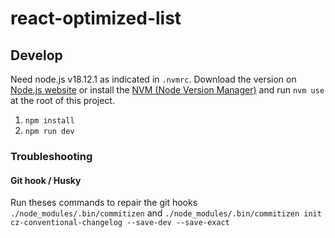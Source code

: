 # react-optimized-list

## Develop

Need node.js v18.12.1 as indicated in `.nvmrc`. Download the version on
[Node.js website](https://nodejs.org/download/release/v18.12.0/) or install the
[NVM (Node Version Manager)](https://github.com/nvm-sh/nvm) and run `nvm use` at
the root of this project.

1. `npm install`
2. `npm run dev`

### Troubleshooting
#### Git hook / Husky
Run theses commands to repair the git hooks
`./node_modules/.bin/commitizen` 
and 
`./node_modules/.bin/commitizen init cz-conventional-changelog --save-dev --save-exact`